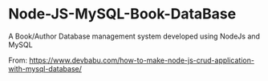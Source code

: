 # Node-JS-MySQL-Book-DataBase
A Book/Author Database management system developed using NodeJs and MySQL

From: https://www.devbabu.com/how-to-make-node-js-crud-application-with-mysql-database/
